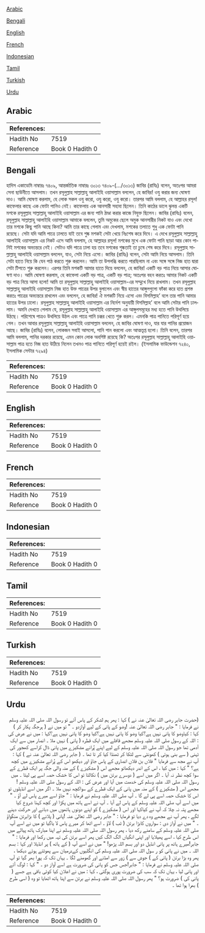 [Arabic](#arabic)

[Bengali](#bengali)

[English](#english)

[French](#french)

[Indonesian](#indonesian)

[Tamil](#tamil)

[Turkish](#turkish)

[Urdu](#urdu)

## Arabic


<div dir="rtl" lang="ar" style={{fontSize:'larger',backgroundColor:'#f8f9fa',padding:20}}>

</div>
<div style={{backgroundColor:'#f8f9fa',padding:20, marginBottom: 10}}><table> <thead> <tr> <th>References:</th> <th></th> </tr> </thead> <tbody><tr><td>Hadith No</td><td>7519</td></tr><tr><td>Reference</td><td>Book 0 Hadith 0</td></tr></tbody></table></div>

## Bengali


<div dir="ltr" lang="bn" style={{fontSize:'larger',backgroundColor:'#f8f9fa',padding:20}}>
হাদিস একাডেমি নাম্বারঃ ৭৪০৯, আন্তর্জাতিক নাম্বারঃ ৩০১৩ ৭৪০৯-(…/৩০১৩) জাবির (রাযিঃ) বলেন, অতঃপর আমরা সেনা ছাউনীতে আসলাম। তখন রসূলুল্লাহ সাল্লাল্লাহু আলাইহি ওয়াসাল্লাম বললেন, হে জাবির! ওযু করার জন্য ঘোষণা দাও। আমি ঘোষণা করলাম, হে লোক সকল ওযু করো, ওযু করো, ওযু করো। তারপর আমি বললাম, হে আল্লাহর রসূল! কাফেলার কাছে এক ফোটা পানিও নেই। কাফেলায় এক আনসারী সহাবা ছিলেন। তিনি কাঠের ডালে ঝুলন্ত একটি মশকে রসূলুল্লাহ সাল্লাল্লাহু আলাইহি ওয়াসাল্লাম এর জন্য পানি ঠাণ্ডা করার কাজে নিযুক্ত ছিলেন। জাবির (রাযিঃ) বলেন, রসূলুল্লাহ সাল্লাল্লাহু আলাইহি ওয়াসাল্লাম আমাকে বললেন, তুমি অমুকের ছেলে অমুক আনসারীর নিকট যাও এবং দেখো তার মশকে কিছু পানি আছে কিনা? আমি তার কাছে গেলাম এবং দেখলাম, মশকের তলাতে শুধু এক ফোটা পানি রয়েছে। সেটা যদি আমি পাত্রে ঢালতে যাই তবে শুষ্ক মশকই সেটা খেয়ে নিঃশেষ করে দিবে। এ দেখে রসূলুল্লাহ সাল্লাল্লাহু আলাইহি ওয়াসাল্লাম এর নিকট এসে আমি বললাম, হে আল্লাহর রসূল! মশকের মুখে এক ফোটা পানি ছাড়া আর কোন পানিই মশকের অভ্যন্তরে নেই। সেটাও যদি পাত্রে ঢালা হয় তবে মশকের শুষ্কতাই তা চুষে শেষ করে দিবে। রসূলুল্লাহ সাল্লাল্লাহু আলাইহি ওয়াসাল্লাম বললেন, যাও, সেটা নিয়ে এসো। জাবির (রাযিঃ) বলেন, সেটা আমি নিয়ে আসলাম। তিনি সেটা হাতে নিয়ে কি যেন পাঠ করতে শুরু করলেন। আমি তা উপলব্ধি করতে পারছিলাম না এবং সঙ্গে সঙ্গে নিজ হাত দ্বারা সেটা টিপতে শুরু করলেন। এরপর তিনি মশকটি আমার হাতে দিয়ে বললেন, হে জাবির! একটি বড় পাত্র নিয়ে আসার ঘোষণা দাও। আমি ঘোষণা করলাম, হে কাফেলা একটি বড় পাত্র, একটি বড় পাত্র; অতঃপর বহন করতঃ আমার নিকট একটি বড় পাত্র নিয়ে আসা হলো! আমি তা রসূলুল্লাহ সাল্লাল্লাহু আলাইহি ওয়াসাল্লাম-এর সম্মুখে নিয়ে রাখলাম। তখন রসূলুল্লাহ সাল্লাল্লাহু আলাইহি ওয়াসাল্লাম নিজ হাত উক্ত পাত্রের উপর বুলালেন এবং স্বীয় হাতের আঙ্গুলগুলো ফাঁকা করে হাত প্রশস্ত করতঃ পাত্রের অভ্যন্তরে রাখলেন এবং বললেন, হে জাবির! ঐ মশকটি নিয়ে এসো এবং বিসমিল্লাহ’ বলে তার পানি আমার হাতের উপর ঢালো। রসূলুল্লাহ সাল্লাল্লাহু আলাইহি ওয়াসাল্লাম এর নির্দেশ অনুযায়ী বিসমিল্লাহ’ বলে আমি সেটার পানি ঢাললাম। অমনি দেখতে পেলাম যে, রসূলুল্লাহ সাল্লাল্লাহু আলাইহি ওয়াসাল্লাম এর আঙ্গুলসমূহের মধ্য হতে পানি উথলিয়ে উঠছে। পরিশেষে পাত্রও উথলিয়ে উঠল এবং পাত্রে পানি চক্কর খেতে শুরু করল। এমনকি পাত্র পানিতে পরিপূর্ণ হয়ে গেল। তখন আবার রসূলুল্লাহ সাল্লাল্লাহু আলাইহি ওয়াসাল্লাম বললেন, হে জাবির ঘোষণা দাও, যার যার পানির প্রয়োজন আছে। জাবির (রাযিঃ) বলেন, লোকজন সবাই আসলো, পানি পান করলো এবং আত্মতৃপ্ত হলো। তিনি বলেন, তারপর আমি বললাম, পানির দরকার রয়েছে, এমন কোন লোক অবশিষ্ট রয়েছে কি? অতঃপর রসূলুল্লাহ সাল্লাল্লাহু আলাইহি ওয়াসাল্লাম পাত্র হতে নিজ হাত উঠিয়ে নিলেন তখনও পাত্র পানিতে পরিপূর্ণ হয়েই রইল। (ইসলামিক ফাউন্ডেশন ৭২৪০, ইসলামিক সেন্টার ৭২৯৪)
</div>
<div style={{backgroundColor:'#f8f9fa',padding:20, marginBottom: 10}}><table> <thead> <tr> <th>References:</th> <th></th> </tr> </thead> <tbody><tr><td>Hadith No</td><td>7519</td></tr><tr><td>Reference</td><td>Book 0 Hadith 0</td></tr></tbody></table></div>

## English


<div dir="ltr" lang="en" style={{fontSize:'larger',backgroundColor:'#f8f9fa',padding:20}}>

</div>
<div style={{backgroundColor:'#f8f9fa',padding:20, marginBottom: 10}}><table> <thead> <tr> <th>References:</th> <th></th> </tr> </thead> <tbody><tr><td>Hadith No</td><td>7519</td></tr><tr><td>Reference</td><td>Book 0 Hadith 0</td></tr></tbody></table></div>

## French


<div dir="ltr" lang="fr" style={{fontSize:'larger',backgroundColor:'#f8f9fa',padding:20}}>

</div>
<div style={{backgroundColor:'#f8f9fa',padding:20, marginBottom: 10}}><table> <thead> <tr> <th>References:</th> <th></th> </tr> </thead> <tbody><tr><td>Hadith No</td><td>7519</td></tr><tr><td>Reference</td><td>Book 0 Hadith 0</td></tr></tbody></table></div>

## Indonesian


<div dir="ltr" lang="id" style={{fontSize:'larger',backgroundColor:'#f8f9fa',padding:20}}>

</div>
<div style={{backgroundColor:'#f8f9fa',padding:20, marginBottom: 10}}><table> <thead> <tr> <th>References:</th> <th></th> </tr> </thead> <tbody><tr><td>Hadith No</td><td>7519</td></tr><tr><td>Reference</td><td>Book 0 Hadith 0</td></tr></tbody></table></div>

## Tamil


<div dir="ltr" lang="ta" style={{fontSize:'larger',backgroundColor:'#f8f9fa',padding:20}}>

</div>
<div style={{backgroundColor:'#f8f9fa',padding:20, marginBottom: 10}}><table> <thead> <tr> <th>References:</th> <th></th> </tr> </thead> <tbody><tr><td>Hadith No</td><td>7519</td></tr><tr><td>Reference</td><td>Book 0 Hadith 0</td></tr></tbody></table></div>

## Turkish


<div dir="ltr" lang="tr" style={{fontSize:'larger',backgroundColor:'#f8f9fa',padding:20}}>

</div>
<div style={{backgroundColor:'#f8f9fa',padding:20, marginBottom: 10}}><table> <thead> <tr> <th>References:</th> <th></th> </tr> </thead> <tbody><tr><td>Hadith No</td><td>7519</td></tr><tr><td>Reference</td><td>Book 0 Hadith 0</td></tr></tbody></table></div>

## Urdu


<div dir="rtl" lang="ur" style={{fontSize:'larger',backgroundColor:'#f8f9fa',padding:20}}>
(حضرت جابر رضی اللہ تعالیٰ عنہ نے ) کہا : پھر ہم لشکر کے پاس آئے تو رسول اللہ صلی اللہ علیہ وسلم نے فرمایا : " جابر رضی اللہ تعالیٰ عنہ !وضو کے پانی کے لیے آوازدو ۔ " تو میں نے ( ہرجگہ پکار کر ) کہا : کیاوضو کا پانی نہیں ہے؟کیا وضو کا پانی نہیں ہے؟کیا وضو کا پانی نہیں ہے؟کہا : میں نے عرض کی : اللہ کے رسول صلی اللہ علیہ وسلم مجھے قافلے میں ایک قطرہ ( پانی ) نہیں ملا ۔ انصار میں سے ایک آدمی تھا جو رسول اللہ صلی اللہ علیہ وسلم کے لیے اپنے پُرانے مشکیزے میں پانی ڈال کراسے کھجور کی ٹہنی ( سے بنی ہوئی ) کھونٹی سے لٹکا کر ٹھنڈا کیا کر تا تھا ۔ ( جابر رضی اللہ تعالیٰ عنہ نے ) کہا : آپ نے مجھ سے فرمایا " فلاں بن فلاں انصاری کے پاس جاؤ اور دیکھو اس کے پُرانے مشکیزے میں کچھ ہے؟ " کہا : میں کیا ، اس کے اندر دیکھاتو مجھے اس ( مشکیزے ) کے منہ والی جگہ پر ایک قطرے کے سوا کچھ نظر نہ آیا ۔ اگر میں اسے ( دوسرے برتن میں ) نکالتا تو اس کا خشک حصہ اسے پی لیتا ۔ میں رسول اللہ صلی اللہ علیہ وسلم کی خدمت میں آیا اور عرض کی : اللہ کے رسول صلی اللہ علیہ وسلم ! مجھے اس ( مشکیزے ) کے منہ میں پانی کے ایک قطرے کے سواکچھ نہیں ملا ۔ اگر میں اسے انڈیلوں تو اس کا خشک حصہ اسے پی لے گا ۔ آپ صلی اللہ علیہ وسلم نے فرمایا : " جاؤ اسے میرے پاس لے آؤ ۔ " میں اسے آپ صلی اللہ علیہ وسلم کے پاس لے آیا ۔ آپ نے اسے ہاتھ میں پکڑا اور کچھ کہنا شروع کیا مجھے پتہ نہ چلا کہ آپ نے کیاکہا اور اس ( مشکیزے ) کو اپنے دونوں ہاتھوں میں دبانے اور حرکت دینے لگے ، پھر آپ نے مجھے وہ دے دیا تو فرمایا : " جابر رضی اللہ تعالیٰ عنہ !پانی ( پلانے ) کا بڑابرتن منگواؤ ۔ " میں نے آواز دی : سواروں کابڑا برتن ( ٹب ) لاؤ ۔ اسے اٹھا کر میرے پاس لا یاگیا تو میں نے اسے آپ صلی اللہ علیہ وسلم کے سامنے رکھ دیا ، پھر رسول اللہ صلی اللہ علیہ وسلم نے اپنا مبارک ہاتھ پیالے میں اس طرح کیا ، اسے پھیلایا اور اپنی انگیاں الگ الگ کیں پھر اسے برتن کی تہہ میں رکھا اور فرمایا : " جابر!میرے ہاتھ پر پانی انڈیل دو اور بسم اللہ پڑھو! " میں نے اسے آپ ( کے ہاتھ ) پر انڈیلا اور کہا : بسم اللہ ۔ میں نے پانی کو ر سول اللہ صلی اللہ علیہ وسلم کی انگلیوں کےدرمیان سے پھوٹتے ہوئے دیکھا ، پھر وہ بڑا برتن ( پانی کے ) جوش سے ) زور سے امڈنے اور گھومنے لگا ۔ یہاں تک کہ پورا بھر گیا تو آپ صلی اللہ علیہ وسلم نے فرمایا : " جابر!جس جس کو پانی کی ضرورت ہے اسے آواز دو ۔ " کہا : لوگ آئے اور پانی لیا ، یہاں تک کہ سب کی ضرورت پوری ہوگئی ، کہا : میں نے اعلان کیا کوئی باقی ہے جسے ( پانی کی ) ضرورت ہو؟ " پھر رسول اللہ صلی اللہ علیہ وسلم نے برتن سے اپنا ہاتھ اٹھایا تو وہ ( اسی طرح ) بھرا ہوا تھا ۔
</div>
<div style={{backgroundColor:'#f8f9fa',padding:20, marginBottom: 10}}><table> <thead> <tr> <th>References:</th> <th></th> </tr> </thead> <tbody><tr><td>Hadith No</td><td>7519</td></tr><tr><td>Reference</td><td>Book 0 Hadith 0</td></tr></tbody></table></div>